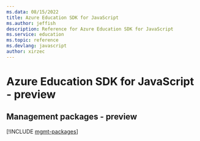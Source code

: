 ```yaml
---
ms.data: 08/15/2022
title: Azure Education SDK for JavaScript
ms.author: jeffish
description: Reference for Azure Education SDK for JavaScript
ms.service: education
ms.topic: reference
ms.devlang: javascript
author: xirzec
---
```

# Azure Education SDK for JavaScript - preview

## Management packages - preview
[!INCLUDE [mgmt-packages](education-mgmt-index.md)]